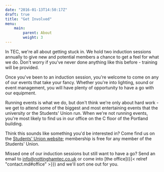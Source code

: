 ```yaml
---
date: "2016-01-13T14:50:17Z"
draft: true
title: "Get Involved"
menu:
    main:
        parent: About
        weight: 3
---
```


In TEC, we're all about getting stuck in. We hold two induction sessions annually to give new and potential members a chance to get a feel for what we do. Don't worry if you've never done anything like this before - training will be provided. 

Once you've been to an induction session, you're welcome to come on any of our events that take your fancy. Whether you're into lighting, sound or event management, you will have plenty of opportunity to have a go with our equipment.

Running events is what we do, but don't think we're only about hard work - we get to attend some of the biggest and most entertaining events that the university or the Students' Union run. When we're not running events, you're most likely to find us in our office on the C floor of the Portland building.

Think this sounds like something you'd be interested in? Come find us on the [Students' Union website](http://www.su.nottingham.ac.uk/student-media-groups/TEC/); membership is free for any member of the Students' Union. 

Missed one of our induction sessions but still want to have a go? Send an email to [info@nottinghamtec.co.uk](mailto:info@nottinghamtec.co.uk) or come into [the office]({{< relref "contact.md#office" >}}) and we'll sort one out for you. 
